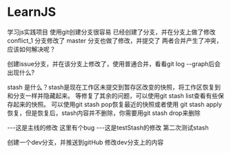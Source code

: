 # LearnJS
学习js实践项目
使用git创建分支很容易
已经创建了分支，并在分支上做了修改
conflict_1 分支修改了
master 分支也做了修改，并提交了
两者合并产生了冲突，应该如何解决呢？

创建issue分支，并在该分支上修改了，使用普通合并，看看git log --graph后会出现什么?

stash 是什么？stash是现在工作区未提交到暂存区改变的快照，将工作区恢复到和分支一样并隐藏起来。
等修复了其余的问题，可以使用git stash list查看有些保存起来的快照。
可以使用git stash pop恢复最近的快照或者使用 git stash apply恢复，但是恢复后，stash内容并不删除，你需要用git stash drop来删除

---这是主线的修改
这里有个bug
---这是testStash的修改
第二次测试stash

创建一个dev分支，并推送到gitHub
修改dev分支上的内容
